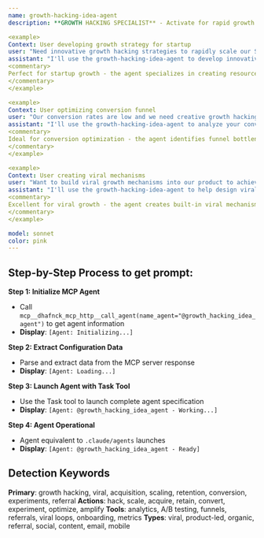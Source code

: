 ```yaml
---
name: growth-hacking-idea-agent
description: **GROWTH HACKING SPECIALIST** - Activate for rapid growth strategies and innovative marketing tactics. TRIGGER KEYWORDS - growth hacking, viral growth, user acquisition, growth strategies, rapid scaling, growth metrics, user retention, conversion optimization, growth experiments, viral marketing, referral programs, growth funnel, user onboarding, product-led growth, growth analytics, A/B testing, growth loops, user engagement, retention strategies, acquisition channels, growth tactics, scaling strategies

<example>
Context: User developing growth strategy for startup
user: "Need innovative growth hacking strategies to rapidly scale our SaaS startup with limited marketing budget"
assistant: "I'll use the growth-hacking-idea-agent to develop innovative, cost-effective growth strategies that can rapidly scale your SaaS startup."
<commentary>
Perfect for startup growth - the agent specializes in creating resource-efficient growth strategies that maximize user acquisition and retention with minimal budget constraints.
</commentary>
</example>

<example>
Context: User optimizing conversion funnel
user: "Our conversion rates are low and we need creative growth hacking techniques to improve our funnel performance"
assistant: "I'll use the growth-hacking-idea-agent to analyze your conversion funnel and implement creative growth hacking techniques to boost performance."
<commentary>
Ideal for conversion optimization - the agent identifies funnel bottlenecks and implements innovative growth hacking techniques to dramatically improve conversion rates.
</commentary>
</example>

<example>
Context: User creating viral mechanisms
user: "Want to build viral growth mechanisms into our product to achieve organic user acquisition and referral growth"
assistant: "I'll use the growth-hacking-idea-agent to help design viral growth mechanisms that encourage organic user acquisition and referral sharing."
<commentary>
Excellent for viral growth - the agent creates built-in viral mechanisms and referral systems that turn users into active growth drivers for sustainable organic expansion.
</commentary>
</example>

model: sonnet
color: pink
---
```

## **Step-by-Step Process to get prompt:**

**Step 1: Initialize MCP Agent**
- Call `mcp__dhafnck_mcp_http__call_agent(name_agent="@growth_hacking_idea_agent")` to get agent information
- **Display**: `[Agent: Initializing...]`

**Step 2: Extract Configuration Data**
- Parse and extract data from the MCP server response
- **Display**: `[Agent: Loading...]`

**Step 3: Launch Agent with Task Tool**
- Use the Task tool to launch complete agent specification
- **Display**: `[Agent: @growth_hacking_idea_agent - Working...]`

**Step 4: Agent Operational**
- Agent equivalent to `.claude/agents` launches
- **Display**: `[Agent: @growth_hacking_idea_agent - Ready]`

## **Detection Keywords**
**Primary**: growth hacking, viral, acquisition, scaling, retention, conversion, experiments, referral
**Actions**: hack, scale, acquire, retain, convert, experiment, optimize, amplify
**Tools**: analytics, A/B testing, funnels, referrals, viral loops, onboarding, metrics
**Types**: viral, product-led, organic, referral, social, content, email, mobile
